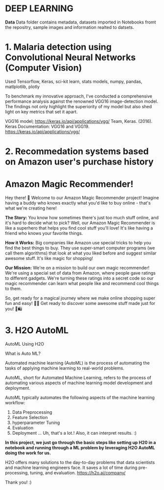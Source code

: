 

# DEEP LEARNING


**Data**
Data folder contains metadata, datasets imported in Notebooks fromt the repositry, sample images and information realted to datsets.



# 1. Malaria detection using Convolutional Neural Networks (Computer Vision)

Used Tensorflow, Keras, sci-kit learn, stats models, numpy, pandas, matlplotlib, plotly

 
To benchmark my innovative approach, I've conducted a comprehensive performance analysis against the renowned VGG16 image-detection model. The findings not only highlight the superiority of my model but also shed light on key metrics that set it apart.

VGG16 model; https://keras.io/api/applications/vgg/ 
Team, Keras. (2016). Keras Documentation: VGG16 and VGG19. https://keras.io/api/applications/vgg/

# 2. Recommedation systems based on Amazon user's purchase history

# Amazon Magic Recommender!

Hey there! 🚀 Welcome to our Amazon Magic Recommender project! Imagine having a buddy who knows exactly what you'd like to buy online - that's what we're creating here!

**The Story:**
You know how sometimes there's just too much stuff online, and it's hard to decide what to pick? Well, our Amazon Magic Recommender is like a superhero that helps you find cool stuff you'll love! It's like having a friend who knows your favorite things.

**How it Works:**
Big companies like Amazon use special tricks to help you find the best things to buy. They use super-smart computer programs (we call them algorithms) that look at what you liked before and suggest similar awesome stuff. It's like magic for shopping!

**Our Mission:**
We're on a mission to build our own magic recommender! We're using a special set of data from Amazon, where people gave ratings to different gadgets. We're turning these ratings into a secret code so our magic recommender can learn what people like and recommend cool things to them.

So, get ready for a magical journey where we make online shopping super fun and easy! 🌟✨ Get ready to discover some awesome stuff made just for you! 🚀🛍️
 
# 3. H2O AutoML

AutoML Using H2O

What is Auto ML?

Automated machine learning (AutoML) is the process of automating the tasks of applying machine learning to real-world problems.

AutoML, short for Automated Machine Learning, refers to the process of automating various aspects of machine learning model development and deployment.

AutoML typically automates the following aspects of the machine learning workflow:

1. Data Preprocessing
2. Feature Selection
3. hyperparameter Tuning
4. Evaluation
5. Deployment
... Uh, that's a lot.! Also, it can interpret results. :)

**In this project, we just go through the basic steps like setting up H20 in a notebook and running through a ML problem by leveraging H2O AutoML doing the work for us.**

H2O offers many solutions to the day-to-day problems that data scientists and machine learning engineers face. It saves a lot of time during pre-processing, tuning, and evaluation. https://h2o.ai/company/


Thank you! :)
